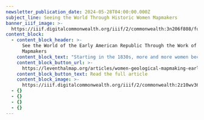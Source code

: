 ```yaml
---
newsletter_publication_date: 2024-05-28T04:00:00.000Z
subject_line: Seeing the World Through Historic Women Mapmakers
banner_iiif_image: >-
  https://iiif.digitalcommonwealth.org/iiif/2/commonwealth:3n206f808/full/1200,/0/default.jpg
content_block:
  - content_block_header: >-
      See the World of the Early American Republic Through the Work of Women
      Mapmakers
    content_block_text: "Starting in the 1830s, more and more women became part of a quickly growing group who were intimately involved in mapping the natural landscapes, built environments, and geology of the new American Republic. Working as illustrators, cartographers, and colorists, as well as map sellers, engravers, publishers, and globe makers, their work was often marketed as straightforward educational material. But their work profoundly shaped American science, culture, and politics, from views of the country’s natural resources to new ideas about the age and structural makeup of the earth. This digital essay by** Allison Fulton** was supported by the the Leventhal Center’s\_[Small Grants for Early Career Digital Publications](https://www.leventhalmap.org/research/digital-publication-small-grants/) program.\n"
    content_block_button_url: >-
      https://leventhalmap.org/articles/women-geological-mapmaking-early-american-republic/
    content_block_button_text: Read the full article
    content_block_image: >-
      https://iiif.digitalcommonwealth.org/iiif/2/commonwealth:2z10wv364/full/1200,/0/default.jpg
  - {}
  - {}
  - {}
  - {}
---
```


